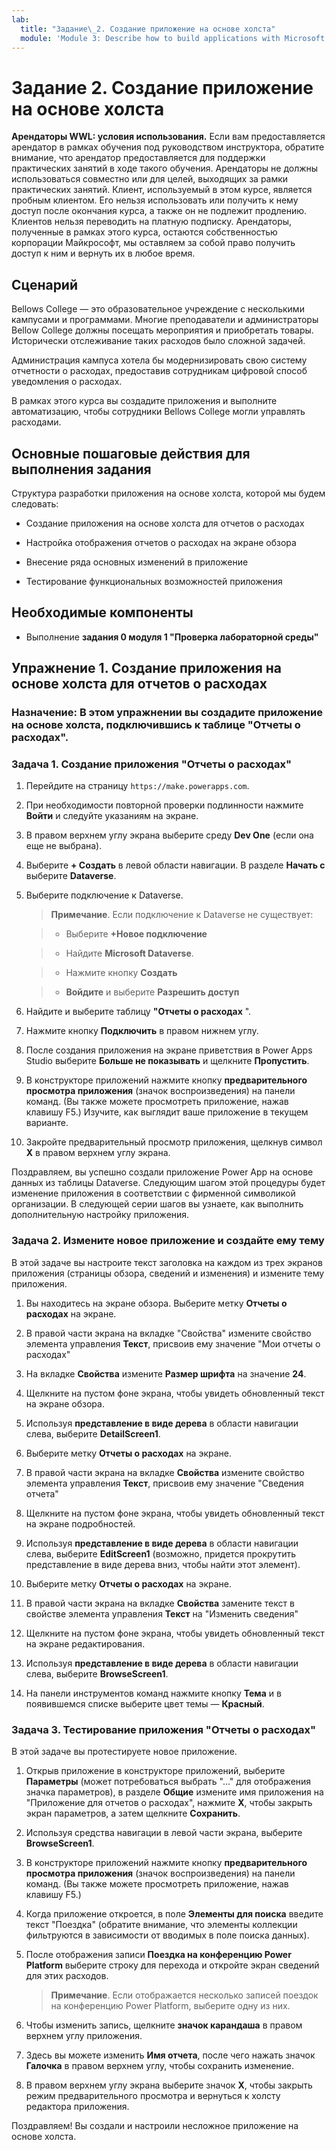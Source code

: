 ```yaml
---
lab:
  title: "Задание\_2. Создание приложение на основе холста"
  module: 'Module 3: Describe how to build applications with Microsoft Power Apps'
---
```


# Задание 2. Создание приложение на основе холста

**Арендаторы WWL: условия использования.** Если вам предоставляется арендатор в рамках обучения под руководством инструктора, обратите внимание, что арендатор предоставляется для поддержки практических занятий в ходе такого обучения. Арендаторы не должны использоваться совместно или для целей, выходящих за рамки практических занятий. Клиент, используемый в этом курсе, является пробным клиентом. Его нельзя использовать или получить к нему доступ после окончания курса, а также он не подлежит продлению. Клиентов нельзя переводить на платную подписку. Арендаторы, полученные в рамках этого курса, остаются собственностью корпорации Майкрософт, мы оставляем за собой право получить доступ к ним и вернуть их в любое время. 

## Сценарий

Bellows College — это образовательное учреждение с несколькими кампусами и программами. Многие преподаватели и администраторы Bellow College должны посещать мероприятия и приобретать товары. Исторически отслеживание таких расходов было сложной задачей. 

Администрация кампуса хотела бы модернизировать свою систему отчетности о расходах, предоставив сотрудникам цифровой способ уведомления о расходах. 

В рамках этого курса вы создадите приложения и выполните автоматизацию, чтобы сотрудники Bellows College могли управлять расходами. 


## Основные пошаговые действия для выполнения задания

Структура разработки приложения на основе холста, которой мы будем следовать:

- Создание приложения на основе холста для отчетов о расходах 

- Настройка отображения отчетов о расходах на экране обзора

- Внесение ряда основных изменений в приложение

- Тестирование функциональных возможностей приложения

## Необходимые компоненты

- Выполнение **задания 0 модуля 1 "Проверка лабораторной среды"**

## Упражнение 1. Создание приложения на основе холста для отчетов о расходах

### Назначение: В этом упражнении вы создадите приложение на основе холста, подключившись к таблице "Отчеты о расходах".

### Задача 1. Создание приложения "Отчеты о расходах"

1. Перейдите на страницу `https://make.powerapps.com`.

1. При необходимости повторной проверки подлинности нажмите **Войти** и следуйте указаниям на экране.

1. В правом верхнем углу экрана выберите среду **Dev One** (если она еще не выбрана).

1. Выберите **+ Создать** в левой области навигации. В разделе **Начать с** выберите **Dataverse**.

1. Выберите подключение к Dataverse.

    >**Примечание**. Если подключение к Dataverse не существует:

    >   - Выберите **+Новое подключение**

    >   - Найдите **Microsoft Dataverse**.

    >   - Нажмите кнопку **Создать**

    >   - **Войдите** и выберите **Разрешить доступ**

1. Найдите и выберите таблицу **"Отчеты о расходах** ".

1. Нажмите кнопку **Подключить** в правом нижнем углу.

1. После создания приложения на экране приветствия в Power Apps Studio выберите **Больше не показывать** и щелкните **Пропустить**.

1. В конструкторе приложений нажмите кнопку **предварительного просмотра приложения** (значок воспроизведения) на панели команд. (Вы также можете просмотреть приложение, нажав клавишу F5.) Изучите, как выглядит ваше приложение в текущем варианте.

1. Закройте предварительный просмотр приложения, щелкнув символ **X** в правом верхнем углу экрана.

Поздравляем, вы успешно создали приложение Power App на основе данных из таблицы Dataverse. Следующим шагом этой процедуры будет изменение приложения в соответствии с фирменной символикой организации. В следующей серии шагов вы узнаете, как выполнить дополнительную настройку приложения.

### Задача 2. Измените новое приложение и создайте ему тему

В этой задаче вы настроите текст заголовка на каждом из трех экранов приложения (страницы обзора, сведений и изменения) и измените тему приложения.

1. Вы находитесь на экране обзора. Выберите метку **Отчеты о расходах** на экране.

1. В правой части экрана на вкладке "Свойства" измените свойство элемента управления **Текст**, присвоив ему значение "Мои отчеты о расходах"

1. На вкладке **Свойства** измените **Размер шрифта** на значение **24**.

1. Щелкните на пустом фоне экрана, чтобы увидеть обновленный текст на экране обзора.

1. Используя **представление в виде дерева** в области навигации слева, выберите **DetailScreen1**.

1. Выберите метку **Отчеты о расходах** на экране.

1. В правой части экрана на вкладке **Свойства** измените свойство элемента управления **Текст**, присвоив ему значение "Сведения отчета"

1. Щелкните на пустом фоне экрана, чтобы увидеть обновленный текст на экране подробностей.

1. Используя **представление в виде дерева** в области навигации слева, выберите **EditScreen1** (возможно, придется прокрутить представление в виде дерева вниз, чтобы найти этот элемент).

1. Выберите метку **Отчеты о расходах** на экране.

1. В правой части экрана на вкладке **Свойства** замените текст в свойстве элемента управления **Текст** на "Изменить сведения"

1. Щелкните на пустом фоне экрана, чтобы увидеть обновленный текст на экране редактирования.

1. Используя **представление в виде дерева** в области навигации слева, выберите **BrowseScreen1**.

1. На панели инструментов команд нажмите кнопку **Тема** и в появившемся списке выберите цвет темы — **Красный**.

### Задача 3. Тестирование приложения "Отчеты о расходах"

В этой задаче вы протестируете новое приложение.

1. Открыв приложение в конструкторе приложений, выберите **Параметры** (может потребоваться выбрать "..." для отображения значка параметров), в разделе **Общие** измените имя приложения на "Приложение для отчетов о расходах", нажмите **X**, чтобы закрыть экран параметров, а затем щелкните **Сохранить**.

1. Используя средства навигации в левой части экрана, выберите **BrowseScreen1**.

1. В конструкторе приложений нажмите кнопку **предварительного просмотра приложения** (значок воспроизведения) на панели команд. (Вы также можете просмотреть приложение, нажав клавишу F5.)

1. Когда приложение откроется, в поле **Элементы для поиска** введите текст "Поездка" (обратите внимание, что элементы коллекции фильтруются в зависимости от вводимых в поле поиска данных).

1. После отображения записи **Поездка на конференцию Power Platform** выберите строку для перехода и откройте экран сведений для этих расходов.
 
    >**Примечание**. Если отображается несколько записей поездок на конференцию Power Platform, выберите одну из них.

1. Чтобы изменить запись, щелкните **значок карандаша** в правом верхнем углу приложения.

1. Здесь вы можете изменить **Имя отчета**, после чего нажать значок **Галочка** в правом верхнем углу, чтобы сохранить изменение.

1. В правом верхнем углу экрана выберите значок **X**, чтобы закрыть режим предварительного просмотра и вернуться к холсту редактора приложения.

Поздравляем! Вы создали и настроили несложное приложение на основе холста.

 

